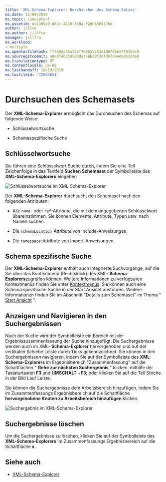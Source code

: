 ```yaml
---
title: 'XML-Schema-Explorer: Durchsuchen des Schema Satzes'
ms.date: 11/04/2016
ms.topic: conceptual
ms.assetid: ec1395e0-d03c-4130-810d-f2db656937bd
author: jillre
ms.author: jillfra
manager: jillfra
ms.workload:
- multiple
ms.openlocfilehash: ff7684c56a22ef760655563d1d9f58e2ff01b0c9
ms.sourcegitcommit: a8e8f4bd5d508da34bbe9f2d4d9fa94da0539de0
ms.translationtype: MT
ms.contentlocale: de-DE
ms.lasthandoff: 10/19/2019
ms.locfileid: "72604651"
---
```

# <a name="search-the-schema-set"></a>Durchsuchen des Schemasets

Der **XML-Schema-Explorer** ermöglicht das Durchsuchen des Schemas auf folgende Weise:

- Schlüsselwortsuche

- Schemaspezifische Suche

## <a name="keyword-search"></a>Schlüsselwortsuche

Sie führen eine Schlüsselwort Suche durch, indem Sie eine Teil Zeichenfolge in das Textfeld **Suchen Schemaset** der Symbolleiste des **XML-Schema-Explorers** eingeben

![Schlüsselwortsuche im XML-Schema-Explorer](../xml-tools/media/schemaexplorersearch.gif)

Der **XML-Schema-Explorer** durchsucht den Schemaset nach den folgenden Attributen:

- Alle `name`- oder `ref`-Attribute, die mit dem angegebenen Schlüsselwort übereinstimmen. Sie können Elemente, Attribute, Typen usw. nach Namen suchen.

- Die `schemaLocation`-Attribute von Include-Anweisungen.

- Die `namespace`-Attribute von Import-Anweisungen.

## <a name="schema-specific-search"></a>Schema spezifische Suche

Der **XML-Schema-Explorer** enthält auch integrierte Suchvorgänge, auf die Sie über das Kontextmenü (Rechtsklick) des XML- **Schema-Explorers**zugreifen können. Weitere Informationen zu verfügbaren Kontextmenüs finden Sie unter [Kontextmenüs](../xml-tools/context-menus-xml-schema-explorer.md). Sie können auch eine Schema spezifische Suche in der Start Ansicht ausführen. Weitere Informationen finden Sie im Abschnitt "Details zum Schemaset" im Thema " [Start Ansicht](../xml-tools/start-view.md) ".

## <a name="display-and-navigate-search-results"></a>Anzeigen und Navigieren in den Suchergebnissen

Nach der Suche wird der Symbolleiste ein Bereich mit der Ergebniszusammenfassung der Suche hinzugefügt. Die Suchergebnisse werden auch im XML- **Schema-Explorer** hervorgehoben und auf der vertikalen Schiebe Leiste durch Ticks gekennzeichnet. Sie können in den Suchergebnissen navigieren, indem Sie auf der Symbolleiste des **XML-Schema-Explorers** im Ergebnisbereich "Zusammenfassung" auf die Schaltflächen " **Gehe zur nächsten Suchergebnis** " klicken. mithilfe der Tastaturtasten **F3** und **UMSCHALT** +**F3**; oder klicken Sie auf die Teil Striche in der Bild Lauf Leiste.

Sie können die Suchergebnisse dem Arbeitsbereich hinzufügen, indem Sie im Zusammenfassungs Ergebnisbereich auf die Schaltfläche **hervorgehobene Knoten zu Arbeitsbereich hinzufügen** klicken.

![Suchergebnis im XML-Schema-Explorer](../xml-tools/media/schemaexplorersearchresult.gif)

## <a name="clear-search-results"></a>Suchergebnisse löschen

Um die Suchergebnisse zu löschen, klicken Sie auf der Symbolleiste des **XML-Schema-Explorers** im Zusammenfassungs Ergebnisbereich auf die Schaltfläche **x** .

## <a name="see-also"></a>Siehe auch

- [XML-Schema-Explorer](../xml-tools/xml-schema-explorer.md)
